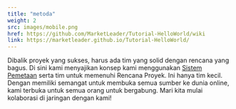 ```yaml
---
title: "metoda"
weight: 2
src: images/mobile.png
href: https://github.com/MarketLeader/Tutorial-HelloWorld/wiki
link: https://marketleader.github.io/Tutorial-HelloWorld/
---
```

Dibalik proyek yang sukses, harus ada tim yang solid dengan rencana yang bagus. Di sini kami menyajikan konsep kami menggunakan [Sistem Pemetaan](https://chetabahana.github.io/threejs/) serta tim untuk memenuhi Rencana Proyek. Ini hanya tim kecil. Dengan memiliki semangat untuk membuka semua sumber ke dunia online, kami terbuka untuk semua orang untuk bergabung. Mari kita mulai kolaborasi di jaringan dengan kami!
